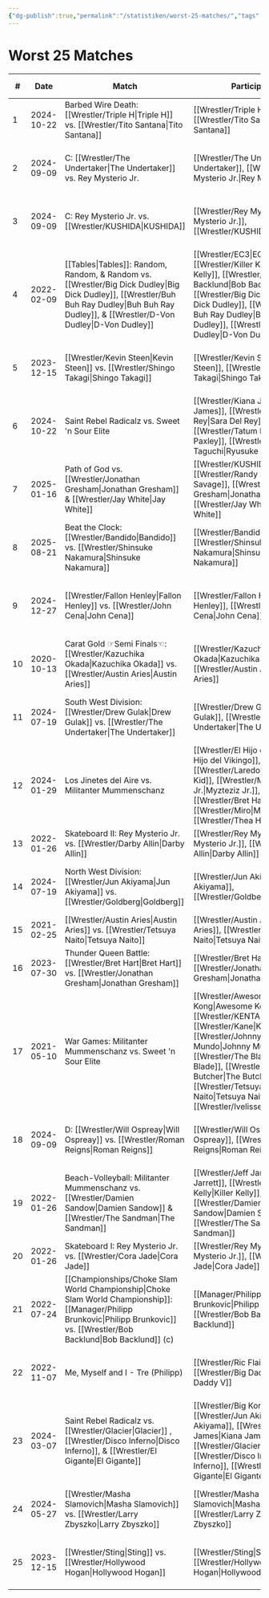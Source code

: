 ```yaml
---
{"dg-publish":true,"permalink":"/statistiken/worst-25-matches/","tags":["statistik","matches"],"noteIcon":"","created":"2025-08-11T10:28:22.374+02:00"}
---
```



# Worst 25 Matches

| # | Date | Match | Participants | Event | ★ Rating | Score |
|---|------|-------|--------------|--------|----------|-------|
| 1 | 2024-10-22 | Barbed Wire Death: [[Wrestler/Triple H\|Triple H]] vs. [[Wrestler/Tito Santana\|Tito Santana]] | [[Wrestler/Triple H\|Triple H]], [[Wrestler/Tito Santana\|Tito Santana]] | [[Events/2024-10-22 - Changes II (S06E08)\|2024-10-22 - Changes II (S06E08)]] | – | 35 |
| 2 | 2024-09-09 | C: [[Wrestler/The Undertaker\|The Undertaker]] vs. Rey Mysterio Jr. | [[Wrestler/The Undertaker\|The Undertaker]], [[Wrestler/Rey Mysterio Jr.\|Rey Mysterio Jr.]] | [[Events/2024-09-09 - G1 Climax - Best of the Rest from the Past (S06E06)\|2024-09-09 - G1 Climax - Best of the Rest from the Past (S06E06)]] | – | 45 |
| 3 | 2024-09-09 | C: Rey Mysterio Jr. vs. [[Wrestler/KUSHIDA\|KUSHIDA]] | [[Wrestler/Rey Mysterio Jr.\|Rey Mysterio Jr.]], [[Wrestler/KUSHIDA\|KUSHIDA]] | [[Events/2024-09-09 - G1 Climax - Best of the Rest from the Past (S06E06)\|2024-09-09 - G1 Climax - Best of the Rest from the Past (S06E06)]] | – | 50 |
| 4 | 2022-02-09 | [[Tables\|Tables]]: Random, Random, & Random vs. [[Wrestler/Big Dick Dudley\|Big Dick Dudley]], [[Wrestler/Buh Buh Ray Dudley\|Buh Buh Ray Dudley]], & [[Wrestler/D-Von Dudley\|D-Von Dudley]] | [[Wrestler/EC3\|EC3]], [[Wrestler/Killer Kelly\|Killer Kelly]], [[Wrestler/Bob Backlund\|Bob Backlund]], [[Wrestler/Big Dick Dudley\|Big Dick Dudley]], [[Wrestler/Buh Buh Ray Dudley\|Buh Buh Ray Dudley]], [[Wrestler/D-Von Dudley\|D-Von Dudley]] | [[Events/2022-02-09 - Extreme\|2022-02-09 - Extreme]] | – | 51 |
| 5 | 2023-12-15 | [[Wrestler/Kevin Steen\|Kevin Steen]] vs. [[Wrestler/Shingo Takagi\|Shingo Takagi]] | [[Wrestler/Kevin Steen\|Kevin Steen]], [[Wrestler/Shingo Takagi\|Shingo Takagi]] | [[Events/2023-12-15 - Tournament Nonstop Action (S05E11)\|2023-12-15 - Tournament Nonstop Action (S05E11)]] | – | 51 |
| 6 | 2024-10-22 | Saint Rebel Radicalz vs. Sweet 'n Sour Elite | [[Wrestler/Kiana James\|Kiana James]], [[Wrestler/Sara Del Rey\|Sara Del Rey]], [[Wrestler/Tatum Paxley\|Tatum Paxley]], [[Wrestler/Ryusuke Taguchi\|Ryusuke Taguchi]] | [[Events/2024-10-22 - Turbo Turnier (S06E07)\|2024-10-22 - Turbo Turnier (S06E07)]] | – | 51 |
| 7 | 2025-01-16 | Path of God vs. [[Wrestler/Jonathan Gresham\|Jonathan Gresham]] & [[Wrestler/Jay White\|Jay White]] | [[Wrestler/KUSHIDA\|KUSHIDA]], [[Wrestler/Randy Savage\|Randy Savage]], [[Wrestler/Jonathan Gresham\|Jonathan Gresham]], [[Wrestler/Jay White\|Jay White]] | [[Events/2025-01-16 - S06E10_RoyalNonstop\|2025-01-16 - S06E10_RoyalNonstop]] | – | 52 |
| 8 | 2025-08-21 | Beat the Clock: [[Wrestler/Bandido\|Bandido]] vs. [[Wrestler/Shinsuke Nakamura\|Shinsuke Nakamura]] | [[Wrestler/Bandido\|Bandido]], [[Wrestler/Shinsuke Nakamura\|Shinsuke Nakamura]] | [[Events/2025-08-21 - S07E03_Changes III\|2025-08-21 - S07E03_Changes III]] | – | 53 |
| 9 | 2024-12-27 | [[Wrestler/Fallon Henley\|Fallon Henley]] vs. [[Wrestler/John Cena\|John Cena]] | [[Wrestler/Fallon Henley\|Fallon Henley]], [[Wrestler/John Cena\|John Cena]] | [[Events/2024-12-27 - S06E09_Winter Warfare - Santa's Slam Edition\|2024-12-27 - S06E09_Winter Warfare - Santa's Slam Edition]] | – | 53 |
| 10 | 2020-10-13 | Carat Gold ☞Semi Finals☜: [[Wrestler/Kazuchika Okada\|Kazuchika Okada]] vs. [[Wrestler/Austin Aries\|Austin Aries]] | [[Wrestler/Kazuchika Okada\|Kazuchika Okada]], [[Wrestler/Austin Aries\|Austin Aries]] | [[Events/2020-10-13 - Choke Slam Carat Gold\|2020-10-13 - Choke Slam Carat Gold]] | – | 54 |
| 11 | 2024-07-19 | South West Division: [[Wrestler/Drew Gulak\|Drew Gulak]] vs. [[Wrestler/The Undertaker\|The Undertaker]] | [[Wrestler/Drew Gulak\|Drew Gulak]], [[Wrestler/The Undertaker\|The Undertaker]] | [[Events/2024-07-19 - Super Bowl of Wrestling (S06E05)\|2024-07-19 - Super Bowl of Wrestling (S06E05)]] | – | 55 |
| 12 | 2024-01-29 | Los Jinetes del Aire vs. Militanter Mummenschanz | [[Wrestler/El Hijo del Vikingo\|El Hijo del Vikingo]], [[Wrestler/Laredo Kid\|Laredo Kid]], [[Wrestler/Myzteziz Jr.\|Myzteziz Jr.]], [[Wrestler/Bret Hart\|Bret Hart]], [[Wrestler/Miro\|Miro]], [[Wrestler/Thea Hail\|Thea Hail]] | [[Events/2024-01-29 - ChokeSlamMania V (S05E12)\|2024-01-29 - ChokeSlamMania V (S05E12)]] | – | 55 |
| 13 | 2022-01-26 | Skateboard II: Rey Mysterio Jr. vs. [[Wrestler/Darby Allin\|Darby Allin]] | [[Wrestler/Rey Mysterio Jr.\|Rey Mysterio Jr.]], [[Wrestler/Darby Allin\|Darby Allin]] | [[Events/2022-01-26 - Olympia\|2022-01-26 - Olympia]] | – | 55 |
| 14 | 2024-07-19 | North West Division: [[Wrestler/Jun Akiyama\|Jun Akiyama]] vs. [[Wrestler/Goldberg\|Goldberg]] | [[Wrestler/Jun Akiyama\|Jun Akiyama]], [[Wrestler/Goldberg\|Goldberg]] | [[Events/2024-07-19 - Super Bowl of Wrestling (S06E05)\|2024-07-19 - Super Bowl of Wrestling (S06E05)]] | – | 55 |
| 15 | 2021-02-25 | [[Wrestler/Austin Aries\|Austin Aries]] vs. [[Wrestler/Tetsuya Naito\|Tetsuya Naito]] | [[Wrestler/Austin Aries\|Austin Aries]], [[Wrestler/Tetsuya Naito\|Tetsuya Naito]] | [[Events/2021-02-25 - Swiss Bliss\|2021-02-25 - Swiss Bliss]] | – | 56 |
| 16 | 2023-07-30 | Thunder Queen Battle: [[Wrestler/Bret Hart\|Bret Hart]] vs. [[Wrestler/Jonathan Gresham\|Jonathan Gresham]] | [[Wrestler/Bret Hart\|Bret Hart]], [[Wrestler/Jonathan Gresham\|Jonathan Gresham]] | [[Events/2023-07-30 - What if... Japan (S05E07)\|2023-07-30 - What if... Japan (S05E07)]] | – | 56 |
| 17 | 2021-05-10 | War Games: Militanter Mummenschanz vs. Sweet 'n Sour Elite | [[Wrestler/Awesome Kong\|Awesome Kong]], [[Wrestler/KENTA\|KENTA]], [[Wrestler/Kane\|Kane]], [[Wrestler/Johnny Mundo\|Johnny Mundo]], [[Wrestler/The Blade\|The Blade]], [[Wrestler/The Butcher\|The Butcher]], [[Wrestler/Tetsuya Naito\|Tetsuya Naito]], [[Wrestler/Ivelisse\|Ivelisse]] | [[Events/2021-05-10 - USA - Day 2 - Don't stop the Count\|2021-05-10 - USA - Day 2 - Don't stop the Count]] | – | 57 |
| 18 | 2024-09-09 | D: [[Wrestler/Will Ospreay\|Will Ospreay]] vs. [[Wrestler/Roman Reigns\|Roman Reigns]] | [[Wrestler/Will Ospreay\|Will Ospreay]], [[Wrestler/Roman Reigns\|Roman Reigns]] | [[Events/2024-09-09 - G1 Climax - Best of the Rest from the Past (S06E06)\|2024-09-09 - G1 Climax - Best of the Rest from the Past (S06E06)]] | – | 57 |
| 19 | 2022-01-26 | Beach-Volleyball: Militanter Mummenschanz vs. [[Wrestler/Damien Sandow\|Damien Sandow]] & [[Wrestler/The Sandman\|The Sandman]] | [[Wrestler/Jeff Jarrett\|Jeff Jarrett]], [[Wrestler/Killer Kelly\|Killer Kelly]], [[Wrestler/Damien Sandow\|Damien Sandow]], [[Wrestler/The Sandman\|The Sandman]] | [[Events/2022-01-26 - Olympia\|2022-01-26 - Olympia]] | – | 57 |
| 20 | 2022-01-26 | Skateboard I: Rey Mysterio Jr. vs. [[Wrestler/Cora Jade\|Cora Jade]] | [[Wrestler/Rey Mysterio Jr.\|Rey Mysterio Jr.]], [[Wrestler/Cora Jade\|Cora Jade]] | [[Events/2022-01-26 - Olympia\|2022-01-26 - Olympia]] | – | 57 |
| 21 | 2022-07-24 | [[Championships/Choke Slam World Championship\|Choke Slam World Championship]]: [[Manager/Philipp Brunkovic\|Philipp Brunkovic]] vs. [[Wrestler/Bob Backlund\|Bob Backlund]] (c) | [[Manager/Philipp Brunkovic\|Philipp Brunkovic]], [[Wrestler/Bob Backlund\|Bob Backlund]] | [[Events/2022-07-24 - Überraschung\|2022-07-24 - Überraschung]] | – | 57 |
| 22 | 2022-11-07 | Me, Myself and I - Tre (Philipp) | [[Wrestler/Ric Flair\|Ric Flair]], [[Wrestler/Big Daddy V\|Big Daddy V]] | [[Events/2022-11-07 - ChokeSlamMania IV - Day One\|2022-11-07 - ChokeSlamMania IV - Day One]] | – | 57 |
| 23 | 2024-03-07 | Saint Rebel Radicalz vs. [[Wrestler/Glacier\|Glacier]] , [[Wrestler/Disco Inferno\|Disco Inferno]], & [[Wrestler/El Gigante\|El Gigante]] | [[Wrestler/Big Kon\|Big Kon]], [[Wrestler/Jun Akiyama\|Jun Akiyama]], [[Wrestler/Kiana James\|Kiana James]], [[Wrestler/Glacier\|Glacier]], [[Wrestler/Disco Inferno\|Disco Inferno]], [[Wrestler/El Gigante\|El Gigante]] | [[Events/2024-03-07 - Top of the Flops (S06E02)\|2024-03-07 - Top of the Flops (S06E02)]] | – | 58 |
| 24 | 2024-05-27 | [[Wrestler/Masha Slamovich\|Masha Slamovich]] vs. [[Wrestler/Larry Zbyszko\|Larry Zbyszko]] | [[Wrestler/Masha Slamovich\|Masha Slamovich]], [[Wrestler/Larry Zbyszko\|Larry Zbyszko]] | [[Events/2024-05-27 - Die beste Show der Welt (S06E04)\|2024-05-27 - Die beste Show der Welt (S06E04)]] | – | 58 |
| 25 | 2023-12-15 | [[Wrestler/Sting\|Sting]] vs. [[Wrestler/Hollywood Hogan\|Hollywood Hogan]] | [[Wrestler/Sting\|Sting]], [[Wrestler/Hollywood Hogan\|Hollywood Hogan]] | [[Events/2023-12-15 - Tournament Nonstop Action (S05E11)\|2023-12-15 - Tournament Nonstop Action (S05E11)]] | – | 58 |